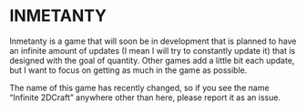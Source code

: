 # INMETANTY
Inmetanty is a game that will soon be in development that is planned to have an infinite amount of updates (I mean I will try to constantly update it) that is designed with the goal of quantity. Other games add a little bit each update, but I want to focus on getting as much in the game as possible.


The name of this game has recently changed, so if you see the name “Infinite 2DCraft” anywhere other than here, please report it as an issue.
